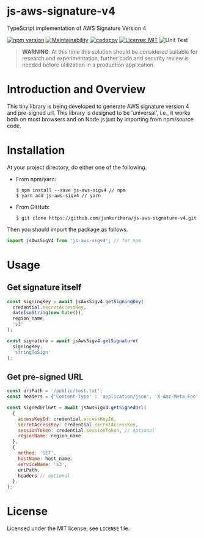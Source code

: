 # js-aws-signature-v4
TypeScript implementation of AWS Signature Version 4


[![npm version](https://badge.fury.io/js/js-aws-sigv4.svg)](https://badge.fury.io/js/js-aws-sigv4)
[![Maintainability](https://api.codeclimate.com/v1/badges/84061cc18473d527bbf6/maintainability)](https://codeclimate.com/github/junkurihara/js-aws-signature-v4/maintainability)
[![codecov](https://codecov.io/gh/junkurihara/js-aws-signature-v4/branch/develop/graph/badge.svg)](https://codecov.io/gh/junkurihara/js-aws-signature-v4)
[![License: MIT](https://img.shields.io/badge/License-MIT-yellow.svg)](https://opensource.org/licenses/MIT)
![Unit Test](https://github.com/junkurihara/js-aws-signature-v4/actions/workflows/ci.yml/badge.svg)

> **WARNING**: At this time this solution should be considered suitable for research and experimentation, further code and security review is needed before utilization in a production application.

# Introduction and Overview
This tiny library is being developed to generate AWS signature version 4 and pre-signed url. This library is designed to be 'universal', i.e., it works both on most browsers and on Node.js just by importing from npm/source code.


# Installation
At your project directory, do either one of the following.

- From npm/yarn:

  ```shell
  $ npm install --save js-aws-sigv4 // npm
  $ yarn add js-aws-sigv4 // yarn
  ```

- From GitHub:
  ```shell
  $ git clone https://github.com/junkurihara/js-aws-signature-v4.git
  ```

Then you should import the package as follows.
```javascript
import jsAwsSigV4 from 'js-aws-sigv4'; // for npm
```

# Usage
## Get signature itself
```javascript
const signingKey = await jsAwsSigv4.getSigningKey(
  credential.secretAccessKey,
  dateIsoString(new Date()),
  region_name,
  's3'
);

const signature = await jsAwsSigv4.getSignature(
  signingKey,
  'stringToSign'
);
```

## Get pre-signed URL
```javascript
const uriPath = '/public/test.txt';
const headers = {'Content-Type' : 'application/json', 'X-Amz-Meta-Foo': 'barbaz', 'X-Amz-Meta-Foobar': 'bazbaz'};

const signedUrlGet = await jsAwsSigv4.getSignedUrl(
  {
    accessKeyId: credential.accessKeyId,
    secretAccessKey: credential.secretAccessKey,
    sessionToken: credential.sessionToken, // optional
    regionName: region_name
  },
  {
    method: 'GET',
    hostName: host_name,
    serviceName: 's3',
    uriPath,
    headers // optional
  },
);

```

# License
Licensed under the MIT license, see `LICENSE` file.
